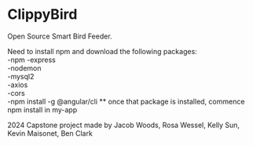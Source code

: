 # ClippyBird
Open Source Smart Bird Feeder.



Need to install npm and download the following packages:\
-npm
-express\
-nodemon\
-mysql2\
-axios\
-cors\
-npm install -g @angular/cli ** once that package is installed, commence npm install in my-app 


2024 Capstone project
made by Jacob Woods, Rosa Wessel, Kelly Sun, Kevin Maisonet, Ben Clark
